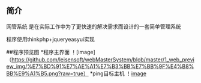 ﻿## 简介

网管系统 是在实际工作中为了更快速的解决需求而设计的一套简单管理系统 <br/>

程序使用thinkphp+jqueryeasyui实现

##程序预览图
*程序主界面
！[image]（https://github.com/leisensoft/webMasterSystem/blob/master/1_web_preview_img/%E7%BD%91%E7%AE%A1%E7%B3%BB%E7%BB%9F%E4%B8%BB%E9%A1%B5.png?raw=true）
*ping目标主机
！[image](https://github.com/leisensoft/webMasterSystem/blob/master/1_web_preview_img/%E7%BD%91%E7%AE%A1%E7%B3%BB%E7%BB%9Fping%E7%9B%AE%E6%A0%87%E4%B8%BB%E6%9C%BA.png?raw=true)
